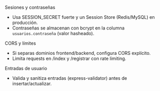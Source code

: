 Sesiones y contraseñas
- Usa SESSION_SECRET fuerte y un Session Store (Redis/MySQL) en producción.
- Contraseñas se almacenan con bcrypt en la columna `usuarios.contraseña` (valor hasheado).

CORS y límites
- Si separas dominios frontend/backend, configura CORS explícito.
- Limita requests en /index y /registrar con rate limiting.

Entradas de usuario
- Valida y sanitiza entradas (express-validator) antes de insertar/actualizar.
